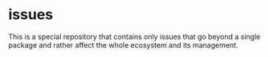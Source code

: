 # issues
This is a special repository that contains only issues that go beyond a single package and rather affect the whole ecosystem and its management.
